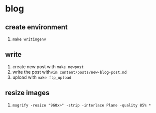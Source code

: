blog
====

## create environment ##
1. `make writingenv`

## write ##
1. create new post with `make newpost`
2. write the post with`vim content/posts/new-blog-post.md`
3. upload with `make ftp_upload`

## resize images ##
1. `mogrify -resize "960x>" -strip -interlace Plane -quality 85% *`
